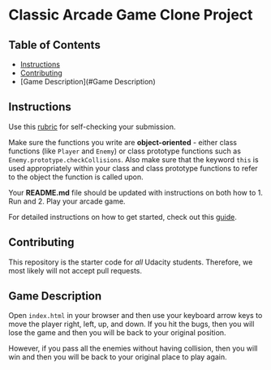 # Classic Arcade Game Clone Project

## Table of Contents

- [Instructions](#instructions)
- [Contributing](#contributing)
- [Game Description](#Game Description)

## Instructions

Use this [rubric](https://review.udacity.com/#!/rubrics/15/view) for self-checking your submission.

Make sure the functions you write are **object-oriented** - either class functions (like `Player` and `Enemy`) or class prototype functions such as `Enemy.prototype.checkCollisions`. Also make sure that the keyword `this` is used appropriately within your class and class prototype functions to refer to the object the function is called upon.

Your **README.md** file should be updated with instructions on both how to 1. Run and 2. Play your arcade game.

For detailed instructions on how to get started, check out this [guide](https://docs.google.com/document/d/1v01aScPjSWCCWQLIpFqvg3-vXLH2e8_SZQKC8jNO0Dc/pub?embedded=true).

## Contributing

This repository is the starter code for _all_ Udacity students. Therefore, we most likely will not accept pull requests.

## Game Description
Open `index.html` in your browser and then use your keyboard arrow keys to move the player right, left, up, and down. If you hit the bugs, then you will lose the game and then you will be back to your original position.

However, if you pass all the enemies without having collision, then you will win and then you will be back to your original place to play again.
